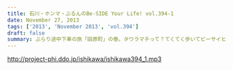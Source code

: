 ```yaml
---
title: 石川・ホンマ・ぶるんのBe-SIDE Your Life! vol.394-1
date: November 27, 2013
tags: ['2013', 'November 2013', 'vol.394']
draft: false
summary: ぶらり途中下車の旅「田原町」の巻。タワラマチって？てくてく歩いてビーサイヒット祈願をしてきました。NAMAE
---
```


http://project-phi.ddo.jp/ishikawa/ishikawa394_1.mp3